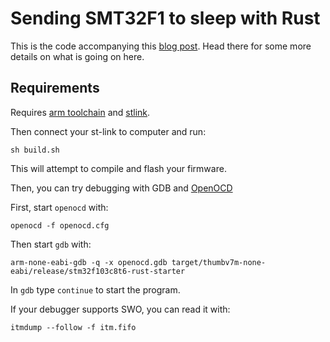 # Sending SMT32F1 to sleep with Rust

This is the code accompanying this [blog post](https://vasiliev.me/blog/sending-stm32f1-to-deep-sleep-with-rust/). Head there for some more details on what is going on here.

## Requirements

Requires [arm toolchain](https://developer.arm.com/tools-and-software/open-source-software/developer-tools/gnu-toolchain/gnu-rm/downloads) and [stlink](https://github.com/texane/stlink).

Then connect your st-link to computer and run:
```
sh build.sh
```

This will attempt to compile and flash your firmware.

Then, you can try debugging with GDB and [OpenOCD](http://openocd.org)

First, start `openocd` with:
```
openocd -f openocd.cfg
```

Then start `gdb` with:
```
arm-none-eabi-gdb -q -x openocd.gdb target/thumbv7m-none-eabi/release/stm32f103c8t6-rust-starter
```

In `gdb` type `continue` to start the program.

If your debugger supports SWO, you can read it with:

```
itmdump --follow -f itm.fifo
```
